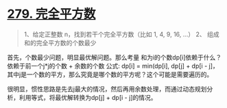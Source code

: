 # [279. 完全平方数](https://leetcode-cn.com/problems/perfect-squares/)

> 1、给定正整数 n，找到若干个完全平方数（比如 1, 4, 9, 16, ...）
2、 组成和的完全平方数的个数最少

首先，个数最少问题，明显最优解问题。那么考量 和为i的个数dp[i]依赖于什么？  
依赖于前一个j*j的个数 + 余数的个数
公式: dp[i] = min(dp[i], dp[j] + dp[i - j]，其中j是一个数的平方，那么究竟是哪个数的平方呢？这个可能是需要遍历的。  

很明显，惯性思路是先去j最大的情况，然后再用余数处理，而通过动态规划分析，利用等式，将最优解转换为dp[j] + dp[i - j]的情况。